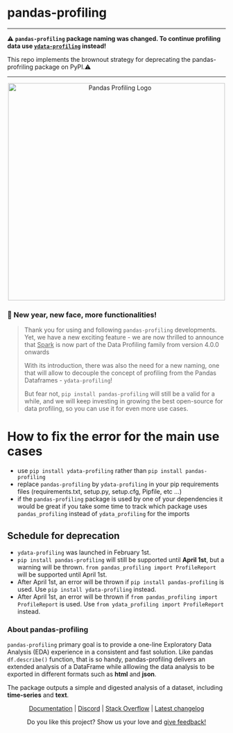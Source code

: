# pandas-profiling

---

⚠️ **`pandas-profiling` package naming was changed. To continue profiling data use [`ydata-profiling`](https://github.com/ydataai/ydata-profiling) instead!** 

This repo implements the brownout strategy for deprecating the pandas-profriling package on PyPI.⚠️

---


<p align="center"><img width="500" src="https://pandas-profiling.ydata.ai/docs/assets/logo_header.png" alt="Pandas Profiling Logo"></p>

### 🎊 New year, new face, more functionalities! 
> Thank you for using and following ``pandas-profiling`` developments. Yet, we have a new exciting feature - we are now thrilled to announce
> that <u>Spark</u> is now part of the Data Profiling family from version 4.0.0 onwards
> 
> With its introduction, there was also the need for a new naming, one that will allow to decouple the concept of profiling from the Pandas Dataframes - `ydata-profiling`! 
> 
> But fear not, `pip install pandas-profiling` will still be a valid for a while, and we will keep investing in growing the best open-source for data profiling, so you can use it for even more use cases.
# How to fix the error for the main use cases

- use `pip install ydata-profiling` rather than `pip install pandas-profiling`
- replace `pandas-profiling` by `ydata-profiling` in your pip requirements files (requirements.txt, setup.py, setup.cfg, Pipfile, etc ...)
- if the `pandas-profiling` package is used by one of your dependencies it would be great if you take some time to track which package uses `pandas_profiling` instead of `ydata_profiling` for the imports

## Schedule for deprecation
- `ydata-profiling` was launched in February 1st. 
- `pip install pandas-profiling` will still be supported until **April 1st**, but a warning will be thrown. `from pandas_profiling import ProfileReport` will be supported until April 1st.
- After April 1st, an error will be thrown if `pip install pandas-profiling` is used. Use `pip install ydata-profiling` instead.
- After April 1st, an error will be thrown if `from pandas_profiling import ProfileReport` is used. Use `from ydata_profiling import ProfileReport` instead.


### About pandas-profiling
`pandas-profiling` primary goal is to provide a one-line Exploratory Data Analysis (EDA) experience in a consistent and fast solution. Like pandas `df.describe()` function, that is so handy, pandas-profiling delivers an extended analysis of a DataFrame while alllowing the data analysis to be exported in different formats such as **html** and **json**.

The package outputs a simple and digested analysis of a dataset, including **time-series** and **text**. 


<p align="center">
  <a href="https://pandas-profiling.ydata.ai/docs/master/">Documentation</a>
  |
  <a href="https://discord.com/invite/mw7xjJ7b7s">Discord</a>
  | 
  <a href="https://stackoverflow.com/questions/tagged/pandas-profiling">Stack Overflow</a>
  |
  <a href="https://pandas-profiling.ydata.ai/docs/master/pages/reference/changelog.html#changelog">Latest changelog</a>

</p>

<p align="center">
  Do you like this project? Show us your love and <a href="https://engage.ydata.ai">give feedback!</a>
</p>
